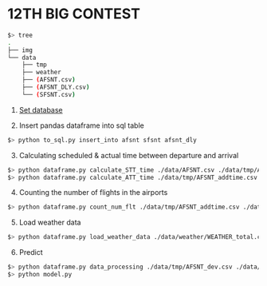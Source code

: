 # 12TH BIG CONTEST
~~~bash
$> tree
.
├── img
└── data
    ├── tmp
    ├── weather
    ├── (AFSNT.csv)
    ├── (AFSNT_DLY.csv)
    └── (SFSNT.csv)
~~~

1. [Set database](https://github.com/miintto/7th_BIG_CONTEST/wiki/Database)

2. Insert pandas dataframe into sql table
~~~bash
$> python to_sql.py insert_into afsnt sfsnt afsnt_dly
~~~

3. Calculating scheduled & actual time between departure and arrival
~~~bash
$> python dataframe.py calculate_STT_time ./data/AFSNT.csv ./data/tmp/AFSNT_addtime.csv
$> python dataframe.py calculate_ATT_time ./data/tmp/AFSNT_addtime.csv ./data/tmp/AFSNT_addtime.csv
~~~

4. Counting the number of flights in the airports
~~~bash
$> python dataframe.py count_num_flt ./data/tmp/AFSNT_addtime.csv ./data/tmp/AFSNT_dev.csv
~~~

5. Load weather data
~~~bash
$> python dataframe.py load_weather_data ./data/weather/WEATHER_total.csv
~~~

6. Predict
~~~bash
$> python dataframe.py data_processing ./data/tmp/AFSNT_dev.csv ./data/tmp/
$> python model.py
~~~
